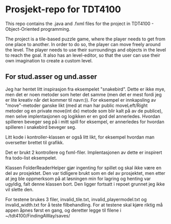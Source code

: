 # Prosjekt-repo for TDT4100

This repo contains the .java and .fxml files for the project in TDT4100 - Object-Oriented programming.

The project is a tile-based puzzle game, where the player needs to get from one place to another. In order to do so, the player can move freely around the level. The player needs to use their surroundings and objects in the level to reach the goal. It also has an level-editor, so that the user can use their own imagination to create a custom level.

## For stud.asser og und.asser
Jeg har hentet litt inspirasjon fra eksempelet "snakebird". Dette er ikke mye, men det er noen metoder som heter det samme (men det er mest fordi jeg er lite kreativ når det kommer til navn:)). For eksempel er innkapsling av "move"-metoder ganske likt (med at man har public moveLeft/Right metoder og en private move(int dx) metode som blir kalt på av de publice), men selve implentasjonen og logikken er en god del annerledes. Hvordan spilleren beveger seg på i mitt spill for eksempel, er annerledes for hvordan spilleren i snakebird beveger seg.

Litt kode i kontroller-klassen er også litt likt, for eksempel hvordan man oversetter brettet til grafikk.

Det er brukt 2 kontrollere og fxml-filer. Implentasjonen av dette er inspirert fra todo-list eksempelet. 

Klassen FolderReaderHelper gjør ingenting for spillet og skal ikke være en del av prosjektet. Den var tidligere brukt som en del av prosjektet, men etter at jeg ble oppmerksom på at løsningen min for lagring og henting var ugyldig, falt denne klassen bort. Den ligger fortsatt i repoet grunnet jeg ikke vil slette den.

For testene brukes 3 filer, invalid_tile.txt, invalid_playermodel.txt og invalid_width.txt for å teste filbehandling. For at testene skal kjøre riktig må appen åpnes først en gang, og deretter legge til filene i ~/tdt4100/FindingAWay/saves/
